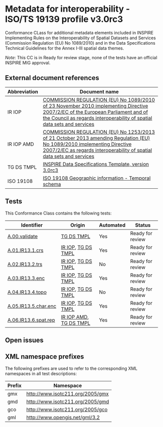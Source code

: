 Metadata for interoperability - ISO/TS 19139 profile v3.0rc3
============================================================

Conformance CLass for additional metadata elements included in INSPIRE Implementing Rules on the Interoperability of Spatial Datasets and Services (Commission Regulation (EU) No 1089/2010) and in the Data Specifications Technical Guidelines for the Annex I-III spatial data themes.

*Note*: This CC is in Ready for review stage, none of the tests have an official INSPIRE MIG approval.

## External document references

| Abbreviation | Document name                       |
| ------------ | ----------------------------------- |
| IR IOP <a name="ref_IR_IOP"><a/> | [COMMISSION REGULATION (EU) No 1089/2010 of 23 November 2010 implementing Directive 2007/2/EC of the European Parliament and of the Council as regards interoperability of spatial data sets and services](http://eur-lex.europa.eu/legal-content/EN/TXT/PDF/?uri=OJ:L:2010:323:FULL&from=EN)
| IR IOP AMD <a name="ref_IR_IOP_AMD"></a> | [COMMISSION REGULATION (EU) No 1253/2013 of 21 October 2013 amending Regulation (EU) No 1089/2010 implementing Directive 2007/2/EC as regards interoperability of spatial data sets and services](http://eur-lex.europa.eu/LexUriServ/LexUriServ.do?uri=OJ:L:2013:331:0001:0267:EN:PDF)
| TG DS TMPL <a name="ref_TG_DS_TMPL"></a> | [INSPIRE Data Specifications Template, version 3.0rc3](http://inspire.ec.europa.eu/documents/Data_Specifications/INSPIRE_DataSpecification_Template_v3.0rc3.pdf)
| ISO 19108 <a name="ref_ISO_19108"></a> | [ISO 19108 Geographic information - Temporal schema](http://www.iso.org/iso/catalogue_detail.htm?csnumber=26013)

## Tests

This Conformance Class contains the following tests:

| Identifier                                                        | Origin | Automated | Status   |
| ----------------------------------------------------------------- | ------ | ---------- | -------- |
| [A.00.validate](A.00.validate.md)  	                            | [TG DS TMPL](#ref_TG_DS_IMPL) | Yes | Ready for review  |
| [A.01.IR13.1.crs](A.01.IR13.1.crs.md)                             | [IR IOP](#ref_IR_IOP), [TG DS TMPL](#ref_TG_DS_IMPL)     |  Yes          | Ready for review    |
| [A.02.IR13.2.trs](A.02.IR13.2.trs.md)                             | [IR IOP](#ref_IR_IOP), [TG DS TMPL](#ref_TG_DS_IMPL)     |  No          | Ready for review    |  
| [A.03.IR13.3.enc](A.03.IR13.3.enc.md)                             | [IR IOP](#ref_IR_IOP), [TG DS TMPL](#ref_TG_DS_IMPL)     |  Yes          | Ready for review    |
| [A.04.IR13.4.topo](A.04.IR13.4.topo.md)                           | [IR IOP](#ref_IR_IOP), [TG DS TMPL](#ref_TG_DS_IMPL)     |  No          | Ready for review    |
| [A.05.IR13.5.char.enc](A.05.IR13.5.char.enc.md)                   | [IR IOP](#ref_IR_IOP), [TG DS TMPL](#ref_TG_DS_IMPL)     |  Yes          | Ready for review    |  
| [A.06.IR13.6.spat.rep](A.06.IR13.6.spat.rep.md)                   | [IR IOP AMD](#ref_IR_IOP_AMD), [TG DS TMPL](#ref_TG_DS_IMPL)  | Yes           | Ready for review    |  

## Open issues

## XML namespace prefixes <a name="namespaces"></a>

The following prefixes are used to refer to the corresponding XML namespaces in all test descriptions:

Prefix   | Namespace
-------- | -------------------------------------------------
gmx      | http://www.isotc211.org/2005/gmx
gmd      | http://www.isotc211.org/2005/gmd
gco      | http://www.isotc211.org/2005/gco
gml      | http://www.opengis.net/gml/3.2
